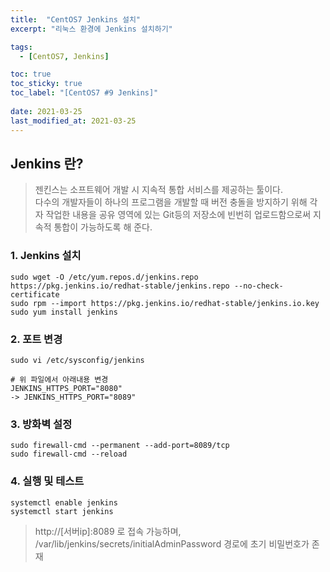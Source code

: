 ```yaml
---
title:  "CentOS7 Jenkins 설치"
excerpt: "리눅스 환경에 Jenkins 설치하기"

tags:
  - [CentOS7, Jenkins]

toc: true
toc_sticky: true
toc_label: "[CentOS7 #9 Jenkins]"
 
date: 2021-03-25
last_modified_at: 2021-03-25
---
```



## Jenkins 란?
> 젠킨스는 소프트웨어 개발 시 지속적 통합 서비스를 제공하는 툴이다. <br>
 다수의 개발자들이 하나의 프로그램을 개발할 때 버전 충돌을 방지하기 위해 각자 작업한 내용을 공유 영역에 있는 Git등의 저장소에 빈번히 업로드함으로써 지속적 통합이 가능하도록 해 준다.


### 1. Jenkins 설치

  ```console
  sudo wget -O /etc/yum.repos.d/jenkins.repo https://pkg.jenkins.io/redhat-stable/jenkins.repo --no-check-certificate
  sudo rpm --import https://pkg.jenkins.io/redhat-stable/jenkins.io.key
  sudo yum install jenkins
  ```

### 2. 포트 변경

  ```console
  sudo vi /etc/sysconfig/jenkins

  # 위 파일에서 아래내용 변경
  JENKINS_HTTPS_PORT="8080" 
  -> JENKINS_HTTPS_PORT="8089"
  ```

### 3. 방화벽 설정

  ```console
  sudo firewall-cmd --permanent --add-port=8089/tcp
  sudo firewall-cmd --reload
  ```

### 4. 실행 및 테스트

  ```console
  systemctl enable jenkins
  systemctl start jenkins
  ```

  > http://[서버ip]:8089 로 접속 가능하며, <br>
  /var/lib/jenkins/secrets/initialAdminPassword 경로에 초기 비밀번호가 존재